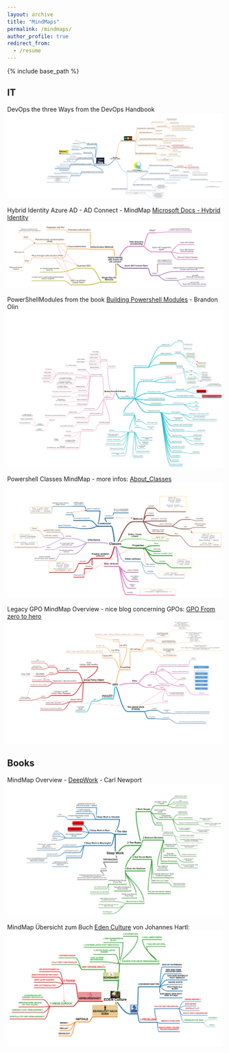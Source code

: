 ```yaml
---
layout: archive
title: "MindMaps"
permalink: /mindmaps/
author_profile: true
redirect_from:
  - /resume
---
```


{% include base_path %}
## IT 

<!-- test links with svg
<a href="https://nasan.ch/images/testlinks.drawio.svg">
         <img alt="testlinks.drawio.svg" src="/images/testlinks.drawio.svg">
      </a> -->


DevOps the three Ways from the DevOps Handbook
<a href="https://nasan.ch/images/DevOps-threeways.png">
         <img alt="DevOps-threeways.png" src="/images/DevOps-threeways.png">
      </a>

Hybrid Identity Azure AD - AD Connect - MindMap [Microsoft Docs - Hybrid Identity](https://docs.microsoft.com/en-us/azure/active-directory/hybrid/) 
<a href="https://nasan.ch/images/hybrididentity-AzureAD-Mindmap.png">
         <img alt="hybrididentity-AzureAD-Mindmap.png" src="/images/hybrididentity-AzureAD-Mindmap.png">
      </a>

PowerShellModules from the book [Building Powershell Modules](https://leanpub.com/building-powershell-modules) - Brandon Olin
<a href="https://nasan.ch/images/PowerShellModules.png">
         <img alt="PowerShellModules.png" src="/images/PowerShellModules.png">
      </a>

Powershell Classes MindMap - more infos: [About_Classes](https://docs.microsoft.com/en-us/powershell/module/microsoft.powershell.core/about/about_classes?view=powershell-7.2#inheritance-in-powershell-classes)
<a href="https://nasan.ch/images/PowerShellClasses.png">
         <img alt="PowerShellClasses.png" src="/images/PowerShellClasses.png">
      </a>

Legacy GPO MindMap Overview - nice blog concerning GPOs: [GPO From zero to hero](https://jm2k69.github.io/2019/11/GPO-from-zero-to-hero.html)
<a href="https://nasan.ch/images/gpomindmap.png">
      <img alt="gpomindmap.png" src="/images/gpomindmap.png">
   </a>
## Books

MindMap Overview - [DeepWork](https://www.amazon.de/Deep-Work-Focused-Success-Distracted/dp/0349411905) - Carl Newport
<a href="https://nasan.ch/images/DeepWork.png">
         <img alt="DeepWork.png" src="/images/DeepWork.png">
      </a>

MindMap Übersicht zum Buch [Eden Culture](https://www.amazon.de/Eden-Culture-%C3%96kologie-Herzens-Morgen/dp/3451033089) von Johannes Hartl: 
<a href="https://nasan.ch/images/edenculture.png">
         <img alt="edenculture.png" src="/images/edenculture.png">
      </a>



